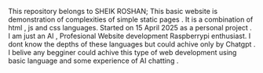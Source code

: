 This repository belongs to SHEIK ROSHAN; 
This basic website is demonstration of complexities of simple static pages .
It is a combination of html , js and css languages.
Started on 15 April 2025 as a personal project .
I am just an AI , Profesional Website development Raspberrypi enthusiast. 
I dont know the depths of these languages but could achive only by Chatgpt .
I belive any begginer could achive this type of web development using basic language and some experience of AI chatting .